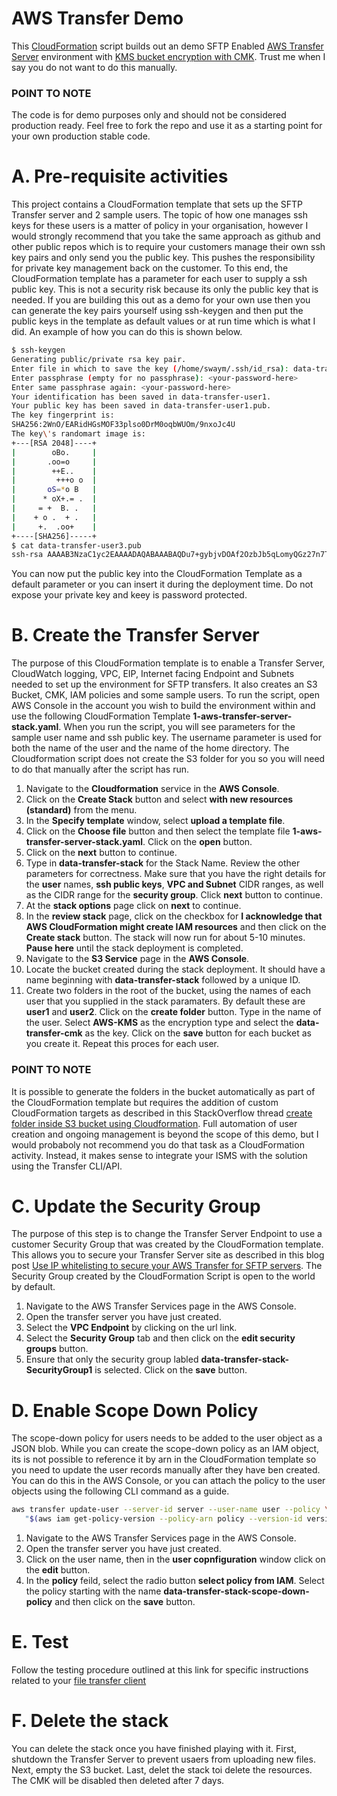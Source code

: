 # AWS Transfer Demo

This [CloudFormation](https://docs.aws.amazon.com/AWSCloudFormation/latest/UserGuide/Welcome.html "CloudFormation") script builds out an demo SFTP Enabled [AWS Transfer Server](https://docs.aws.amazon.com/transfer/latest/userguide/create-server-sftp.html "AWS Transfer Server") environment with [KMS bucket encryption with CMK](https://docs.aws.amazon.com/AmazonS3/latest/dev/UsingKMSEncryption.html "KMS bucket encryption with CMK").  Trust me when I say you do not want to do this manually.  

### POINT TO NOTE
The code is for demo purposes only and should not be considered production ready.  Feel free to fork the repo and use it as a starting point for your own production stable code.

# A. Pre-requisite activities
This project contains a CloudFormation template that sets up the SFTP Transfer server and 2 sample users.  The topic of how one manages ssh keys for these users is a matter of policy in your organisation, however I would strongly recommend that you take the same approach as github and other public repos which is to require your customers manage their own ssh key pairs and only send you the public key.  This pushes the responsibility for private key management back on the customer.  To this end, the CloudFormation template has a parameter for each user to supply a ssh public key.  This is not a security risk because its only the public key that is needed.  If you are building this out as a demo for your own use then you can generate the key pairs yourself using ssh-keygen and then put the public keys in the template as default values or at run time which is what I did.  An example of how you can do this is shown below.
```bash
$ ssh-keygen
Generating public/private rsa key pair.
Enter file in which to save the key (/home/swaym/.ssh/id_rsa): data-transfer-user1
Enter passphrase (empty for no passphrase): <your-password-here>
Enter same passphrase again: <your-password-here>
Your identification has been saved in data-transfer-user1.
Your public key has been saved in data-transfer-user1.pub.
The key fingerprint is:
SHA256:2WnO/EARidHGsMOF33plso0DrM0oqbWUOm/9nxoJc4U
The key\'s randomart image is:
+---[RSA 2048]----+
|        oBo.     |
|       .oo=o     |
|        ++E..    |
|         +++o o  |
|       oS=*o B   |
|      * oX+.= .  |
|     = +  B. .   |
|    + o .  + .   |
|     +.  .oo+    |
+----[SHA256]-----+
$ cat data-transfer-user3.pub
ssh-rsa AAAAB3NzaC1yc2EAAAADAQABAAABAQDu7+gybjvDOAf2OzbJb5qLomyQGz27n7TVR4BUJe6kqzcakxwhBiAwxab65BN5jLFuZRPV5qs2P48nUJp4PmLXwVmBIme1UNXUVte3dJRGttnbCmCBdS0HhyX3swDWosaRxUHrQCQ/0GzIvjZmdFF6eFSKJ63cZ1GAcIsVUZKW9F1b446QDCFmsedGW/hqOM8Kgn9h8WQqJhaHGIeg0HmU9/cdSOB9cdoIXEgBcAdVzRUyAQloKR3+CJI2P7dTk9K5NqYhr1opvsbF81eecsLQaVkl48lkWy8lorOG8JkUgz56MvircV2s/9kDa9Np8ZM2/gIGHfG2QO3phEcVVbtB
```
You can now put the public key into the CloudFormation Template as a default parameter or you can insert it during the deployment time.  Do not expose your private key and keey is password protected.

# B. Create the Transfer Server
The purpose of this CloudFormation template is to enable a Transfer Server, CloudWatch logging, VPC, EIP, Internet facing Endpoint and Subnets needed to set up the environment for SFTP transfers.  It also creates an S3 Bucket, CMK, IAM policies and some sample users.  To run the script, open AWS Console in the account you wish to build the environment within and use the following CloudFormation Template **1-aws-transfer-server-stack.yaml**.  When you run the script, you will see parameters for the sample user name and ssh public key.  The username parameter is used for both the name of the user and the name of the home directory.  The Cloudformation script does not create the S3 folder for you so you will need to do that manually after the script has run.  

1. Navigate to the **Cloudformation** service in the **AWS Console**.
2. Click on the **Create Stack** button and select **with new resources (standard)** from the menu.
3. In the **Specify template** window, select **upload a template file**.
4. Click on the **Choose file** button and then select the template file **1-aws-transfer-server-stack.yaml**.  Click on the **open** button.
5. Click on the **next** button to continue.
6. Type in **data-transfer-stack** for the Stack Name.  Review the other parameters for correctness.  Make sure that you have the right details for the **user** names, **ssh public keys**, **VPC and Subnet** CIDR ranges, as well as the CIDR range for the **security group**.  Click **next** button to continue.
7. At the **stack options** page click on **next** to continue.
8. In the **review stack** page, click on the checkbox for **I acknowledge that AWS CloudFormation might create IAM resources** and then click on the **Create stack** button.  The stack will now run for about 5-10 minutes.  **Pause here** until the stack deployment is completed.
9. Navigate to the **S3 Service** page in the **AWS Console**.
10.  Locate the bucket created during the stack deployment.  It should have a name beginning with **data-transfer-stack** followed by a unique ID.
11.  Create two folders in the root of the bucket, using the names of each user that you supplied in the stack paramaters.  By default these are **user1** and **user2**.  Click on the **create folder** button.  Type in the name of the user.  Select **AWS-KMS** as the encryption type and select the **data-transfer-cmk** as the key.  Click on the **save** button for each bucket as you create it.  Repeat this proces for each user.

### POINT TO NOTE
It is possible to generate the folders in the bucket automatically as part of the CloudFormation template but requires the addition of custom CloudFormation targets as described in this StackOverflow thread [create folder inside S3 bucket using Cloudformation](https://stackoverflow.com/questions/36917947/create-folder-inside-s3-bucket-using-cloudformation "create folder inside S3 bucket using Cloudformation").  Full automation of user creation and ongoing management is beyond the scope of this demo, but I would probaboly not recommend you do that task as a CloudFormation activity.  Instead, it makes sense to integrate your ISMS with the solution using the Transfer CLI/API.

# C. Update the Security Group
The purpose of this step is to change the Transfer Server Endpoint to use a customer Security Group that was created by the CloudFormation template.  This allows you to secure your Transfer Server site as described in this blog post [Use IP whitelisting to secure your AWS Transfer for SFTP servers](https://aws.amazon.com/blogs/storage/use-ip-whitelisting-to-secure-your-aws-transfer-for-sftp-servers/ "Use IP whitelisting to secure your AWS Transfer for SFTP servers").  The Security Group created by the CloudFormation Script is open to the world by default.

1. Navigate to the AWS Transfer Services page in the AWS Console.
2. Open the transfer server you have just created.
3. Select the **VPC Endpoint** by clicking on the url link.
4. Select the **Security Group** tab and then click on the **edit security groups** button.
5. Ensure that only the security group labled **data-transfer-stack-SecurityGroup1** is selected.  Click on the **save** button. 

# D. Enable Scope Down Policy
The scope-down policy for users needs to be added to the user object as a JSON blob.  While you can create the scope-down policy as an IAM object, its is not possible to reference it by arn in the CloudFormation template so you need to update the user records manually after they have ben created.  You can do this in the AWS Console, or you can attach the policy to the user objects using the following CLI command as a guide.
```bash
aws transfer update-user --server-id server --user-name user --policy \
   "$(aws iam get-policy-version --policy-arn policy --version-id version --output json)"
```

1. Navigate to the AWS Transfer Services page in the AWS Console.
2. Open the transfer server you have just created.
3. Click on the user name, then in the **user copnfiguration** window click on the **edit** button.
4. In the **policy** feild, select the radio button **select policy from IAM**.  Select the policy starting with the name **data-transfer-stack-scope-down-policy** and then click on the **save** button.

# E. Test
Follow the testing procedure outlined at this link for specific instructions related to your [file transfer client](https://docs.aws.amazon.com/transfer/latest/userguide/getting-started-use-the-service.html, "file transfer client.")

# F. Delete the stack
You can delete the stack once you have finished playing with it.  First, shutdown the Transfer Server to prevent usaers from uploading new files.  Next, empty the S3 bucket.  Last, delet the stack toi delete the resources.  The CMK will be disabled then deleted after 7 days.
